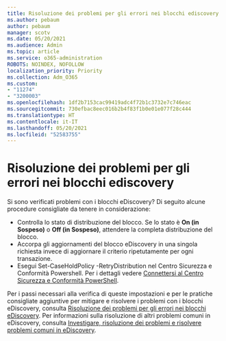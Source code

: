 ```yaml
---
title: Risoluzione dei problemi per gli errori nei blocchi ediscovery
ms.author: pebaum
author: pebaum
manager: scotv
ms.date: 05/20/2021
ms.audience: Admin
ms.topic: article
ms.service: o365-administration
ROBOTS: NOINDEX, NOFOLLOW
localization_priority: Priority
ms.collection: Adm_O365
ms.custom:
- "11274"
- "3200003"
ms.openlocfilehash: 1df2b7153cac99419adc4f72b1c3732e7c746eac
ms.sourcegitcommit: 730efbac8eec016b2b4f83f1b0e01e077f28c444
ms.translationtype: HT
ms.contentlocale: it-IT
ms.lasthandoff: 05/20/2021
ms.locfileid: "52583755"
---
```

# <a name="troubleshooting-ediscovery-holds-errors"></a>Risoluzione dei problemi per gli errori nei blocchi ediscovery

Si sono verificati problemi con i blocchi eDiscovery? Di seguito alcune procedure consigliate da tenere in considerazione: 

- Controlla lo stato di distribuzione del blocco.  Se lo stato è **On (in Sospeso)** o **Off (in Sospeso)**, attendere la completa distribuzione del blocco.
- Accorpa gli aggiornamenti del blocco eDiscovery in una singola richiesta invece di aggiornare il criterio ripetutamente per ogni transazione.
- Esegui Set-CaseHoldPolicy <policyname> -RetryDistribution nel Centro Sicurezza e Conformità Powershell. Per i dettagli vedere [Connettersi al Centro Sicurezza e Conformità PowerShell](/powershell/exchange/connect-to-scc-powershell).

Per i passi necessari alla verifica di queste impostazioni e per le pratiche consigliate aggiuntive per mitigare e risolvere i problemi con i blocchi eDiscovery, consulta [Risoluzione dei problemi per gli errori nei blocchi eDiscovery](/microsoft-365/compliance/hold-distribution-errors).
Per informazioni sulla risoluzione di altri problemi comuni in eDiscovery, consulta [Investigare, risoluzione dei problemi e risolvere problemi comuni in eDiscovery](/microsoft-365/compliance/ediscovery-troubleshooting-common-issues).
